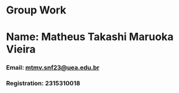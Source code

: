 # Group Work
# Name: Matheus Takashi Maruoka Vieira
### Email: mtmv.snf23@uea.edu.br  
### Registration: 2315310018

